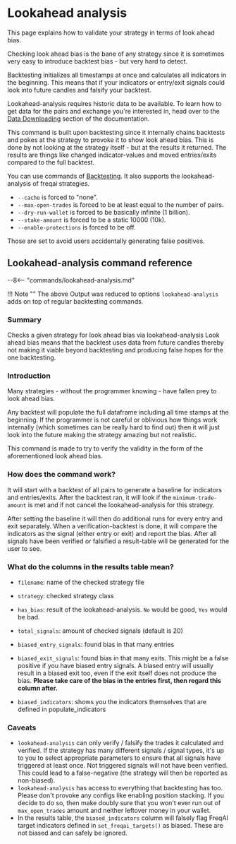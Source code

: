 # Lookahead analysis

This page explains how to validate your strategy in terms of look ahead bias.

Checking look ahead bias is the bane of any strategy since it is sometimes very easy to introduce backtest bias -
but very hard to detect.

Backtesting initializes all timestamps at once and calculates all indicators in the beginning.
This means that if your indicators or entry/exit signals could look into future candles and falsify your backtest.

Lookahead-analysis requires historic data to be available.
To learn how to get data for the pairs and exchange you're interested in,
head over to the [Data Downloading](data-download.md) section of the documentation.

This command is built upon backtesting since it internally chains backtests and pokes at the strategy to provoke it to show look ahead bias.
This is done by not looking at the strategy itself - but at the results it returned.
The results are things like changed indicator-values and moved entries/exits compared to the full backtest.

You can use commands of [Backtesting](backtesting.md).
It also supports the lookahead-analysis of freqai strategies.

- `--cache` is forced to "none".
- `--max-open-trades` is forced to be at least equal to the number of pairs.
- `--dry-run-wallet` is forced to be basically infinite (1 billion).
- `--stake-amount` is forced to be a static 10000 (10k).
- `--enable-protections` is forced to be off.

Those are set to avoid users accidentally generating false positives.

## Lookahead-analysis command reference

--8<-- "commands/lookahead-analysis.md"

!!! Note ""
    The above Output was reduced to options `lookahead-analysis` adds on top of regular backtesting commands.

### Summary

Checks a given strategy for look ahead bias via lookahead-analysis
Look ahead bias means that the backtest uses data from future candles thereby not making it viable beyond backtesting
and producing false hopes for the one backtesting.

### Introduction

Many strategies - without the programmer knowing - have fallen prey to look ahead bias.

Any backtest will populate the full dataframe including all time stamps at the beginning.
If the programmer is not careful or oblivious how things work internally
(which sometimes can be really hard to find out) then it will just look into the future making the strategy amazing
but not realistic.

This command is made to try to verify the validity in the form of the aforementioned look ahead bias.

### How does the command work?

It will start with a backtest of all pairs to generate a baseline for indicators and entries/exits.
After the backtest ran, it will look if the `minimum-trade-amount` is met
and if not cancel the lookahead-analysis for this strategy.

After setting the baseline it will then do additional runs for every entry and exit separately.
When a verification-backtest is done, it will compare the indicators as the signal (either entry or exit) and report the bias.
After all signals have been verified or falsified a result-table will be generated for the user to see.

### What do the columns in the results table mean?

- `filename`: name of the checked strategy file
- `strategy`: checked strategy class
- `has_bias`: result of the lookahead-analysis. `No` would be good, `Yes` would be bad.
- `total_signals`: amount of checked signals (default is 20)
- `biased_entry_signals`: found bias in that many entries
- `biased_exit_signals`: found bias in that many exits. 
This might be a false positive if you have biased entry signals. A biased entry will usually result in a biased exit too, even if the exit itself does not produce the bias.
**Please take care of the bias in the entries first, then regard this column after.**

- `biased_indicators`: shows you the indicators themselves that are defined in populate_indicators

### Caveats

- `lookahead-analysis` can only verify / falsify the trades it calculated and verified.
If the strategy has many different signals / signal types, it's up to you to select appropriate parameters to ensure that all signals have triggered at least once. Not triggered signals will not have been verified.
This could lead to a false-negative (the strategy will then be reported as non-biased).
- `lookahead-analysis` has access to everything that backtesting has too.
Please don't provoke any configs like enabling position stacking.
If you decide to do so, then make doubly sure that you won't ever run out of `max_open_trades` amount and neither leftover money in your wallet.
- In the results table, the `biased_indicators` column will falsely flag FreqAI target indicators defined in `set_freqai_targets()` as biased. These are not biased and can safely be ignored.
